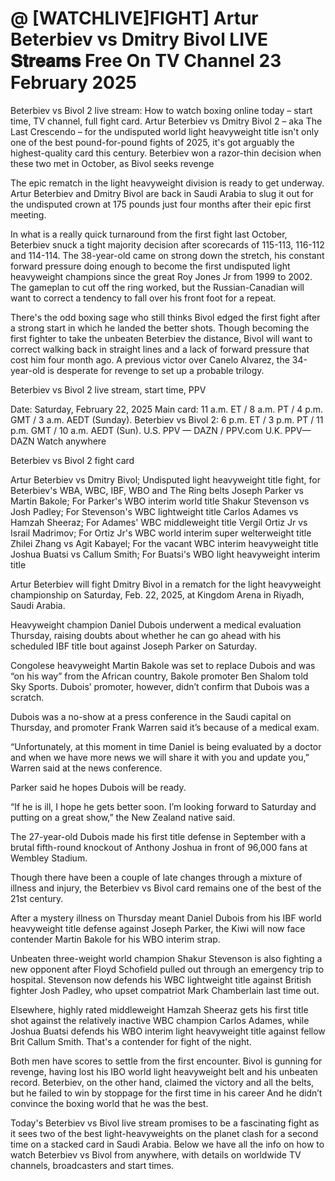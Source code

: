 # @ [WATCHLIVE]FIGHT] Artur Beterbiev vs Dmitry Bivol LIVE 𝐒𝐭𝐫𝐞𝐚𝐦𝐬 Free On TV Channel 23 February 2025
Beterbiev vs Bivol 2 live stream: How to watch boxing online today – start time, TV channel, full fight card. Artur Beterbiev vs Dmitry Bivol 2 – aka The Last Crescendo – for the undisputed world light heavyweight title isn't only one of the best pound-for-pound fights of 2025, it's got arguably the highest-quality card this century. Beterbiev won a razor-thin decision when these two met in October, as Bivol seeks revenge

The epic rematch in the light heavyweight division is ready to get underway. Artur Beterbiev and Dmitry Bivol are back in Saudi Arabia to slug it out for the undisputed crown at 175 pounds just four months after their epic first meeting.

In what is a really quick turnaround from the first fight last October, Beterbiev snuck a tight majority decision after scorecards of 115-113, 116-112 and 114-114. The 38-year-old came on strong down the stretch, his constant forward pressure doing enough to become the first undisputed light heavyweight champions since the great Roy Jones Jr from 1999 to 2002. The gameplan to cut off the ring worked, but the Russian-Canadian will want to correct a tendency to fall over his front foot for a repeat.

There's the odd boxing sage who still thinks Bivol edged the first fight after a strong start in which he landed the better shots. Though becoming the first fighter to take the unbeaten Beterbiev the distance, Bivol will want to correct walking back in straight lines and a lack of forward pressure that cost him four month ago. A previous victor over Canelo Alvarez, the 34-year-old is desperate for revenge to set up a probable trilogy.

Beterbiev vs Bivol 2 live stream, start time, PPV

Date: Saturday, February 22, 2025
Main card: 11 a.m. ET / 8 a.m. PT / 4 p.m. GMT / 3 a.m. AEDT (Sunday).
Beterbiev vs Bivol 2: 6 p.m. ET / 3 p.m. PT / 11 p.m. GMT / 10 a.m. AEDT (Sun).
U.S. PPV — DAZN / PPV.com
U.K. PPV— DAZN
Watch anywhere

Beterbiev vs Bivol 2 fight card

Artur Beterbiev vs Dmitry Bivol; Undisputed light heavyweight title fight, for Beterbiev's WBA, WBC, IBF, WBO and The Ring belts
Joseph Parker vs Martin Bakole; For Parker's WBO interim world title
Shakur Stevenson vs Josh Padley; For Stevenson's WBC lightweight title
Carlos Adames vs Hamzah Sheeraz; For Adames' WBC middleweight title
Vergil Ortiz Jr vs Israil Madrimov; For Ortiz Jr's WBC world interim super welterweight title
Zhilei Zhang vs Agit Kabayel; For the vacant WBC interim heavyweight title
Joshua Buatsi vs Callum Smith; For Buatsi's WBO light heavyweight interim title

Artur Beterbiev will fight Dmitry Bivol in a rematch for the light heavyweight championship on Saturday, Feb. 22, 2025, at Kingdom Arena in Riyadh, Saudi Arabia.

Heavyweight champion Daniel Dubois underwent a medical evaluation Thursday, raising doubts about whether he can go ahead with his scheduled IBF title bout against Joseph Parker on Saturday.

Congolese heavyweight Martin Bakole was set to replace Dubois and was “on his way” from the African country, Bakole promoter Ben Shalom told Sky Sports. Dubois’ promoter, however, didn’t confirm that Dubois was a scratch.

Dubois was a no-show at a press conference in the Saudi capital on Thursday, and promoter Frank Warren said it’s because of a medical exam.

“Unfortunately, at this moment in time Daniel is being evaluated by a doctor and when we have more news we will share it with you and update you,” Warren said at the news conference.

Parker said he hopes Dubois will be ready.

“If he is ill, I hope he gets better soon. I’m looking forward to Saturday and putting on a great show,” the New Zealand native said.

The 27-year-old Dubois made his first title defense in September with a brutal fifth-round knockout of Anthony Joshua in front of 96,000 fans at Wembley Stadium.

Though there have been a couple of late changes through a mixture of illness and injury, the Beterbiev vs Bivol card remains one of the best of the 21st century.

After a mystery illness on Thursday meant Daniel Dubois from his IBF world heavyweight title defense against Joseph Parker, the Kiwi will now face contender Martin Bakole for his WBO interim strap.

Unbeaten three-weight world champion Shakur Stevenson is also fighting a new opponent after Floyd Schofield pulled out through an emergency trip to hospital. Stevenson now defends his WBC lightweight title against British fighter Josh Padley, who upset compatriot Mark Chamberlain last time out.

Elsewhere, highly rated middleweight Hamzah Sheeraz gets his first title shot against the relatively inactive WBC champion Carlos Adames, while Joshua Buatsi defends his WBO interim light heavyweight title against fellow Brit Callum Smith. That's a contender for fight of the night.

Both men have scores to settle from the first encounter. Bivol is gunning for revenge, having lost his IBO world light heavyweight belt and his unbeaten record. Beterbiev, on the other hand, claimed the victory and all the belts, but he failed to win by stoppage for the first time in his career And he didn’t convince the boxing world that he was the best.

Today's Beterbiev vs Bivol live stream promises to be a fascinating fight as it sees two of the best light-heavyweights on the planet clash for a second time on a stacked card in Saudi Arabia. Below we have all the info on how to watch Beterbiev vs Bivol from anywhere, with details on worldwide TV channels, broadcasters and start times.


